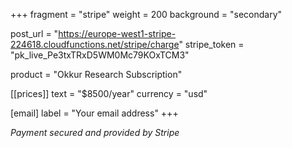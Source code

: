 +++
fragment = "stripe"
weight = 200
background = "secondary"

post_url = "https://europe-west1-stripe-224618.cloudfunctions.net/stripe/charge"
stripe_token = "pk_live_Pe3txTRxD5WM0Mc79KOxTCM3"

product = "Okkur Research Subscription"

[[prices]]
  text = "$8500/year"
  currency = "usd"

[email]
  label = "Your email address"
+++

*Payment secured and provided by Stripe*